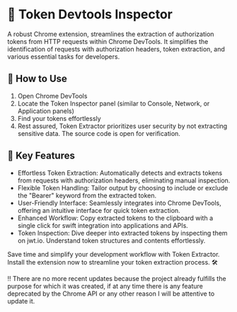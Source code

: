 # 🚀 Token Devtools Inspector
A robust Chrome extension, streamlines the extraction of authorization tokens from HTTP requests within Chrome DevTools. It simplifies the identification of requests with authorization headers, token extraction, and various essential tasks for developers.

## 🎯 How to Use
1. Open Chrome DevTools
2. Locate the Token Inspector panel (similar to Console, Network, or Application panels)
3. Find your tokens effortlessly
4. Rest assured, Token Extractor prioritizes user security by not extracting sensitive data. The source code is open for verification.

## 🔑 Key Features
- Effortless Token Extraction: Automatically detects and extracts tokens from requests with authorization headers, eliminating manual inspection.
- Flexible Token Handling: Tailor output by choosing to include or exclude the "Bearer" keyword from the extracted token.
- User-Friendly Interface: Seamlessly integrates into Chrome DevTools, offering an intuitive interface for quick token extraction.
- Enhanced Workflow: Copy extracted tokens to the clipboard with a single click for swift integration into applications and APIs.
- Token Inspection: Dive deeper into extracted tokens by inspecting them on jwt.io. Understand token structures and contents effortlessly.

Save time and simplify your development workflow with Token Extractor. Install the extension now to streamline your token extraction process. 🛠️

‼️ There are no more recent updates because the project already fulfills the purpose for which it was created, if at any time there is any feature deprecated by the Chrome API or any other reason I will be attentive to update it.
